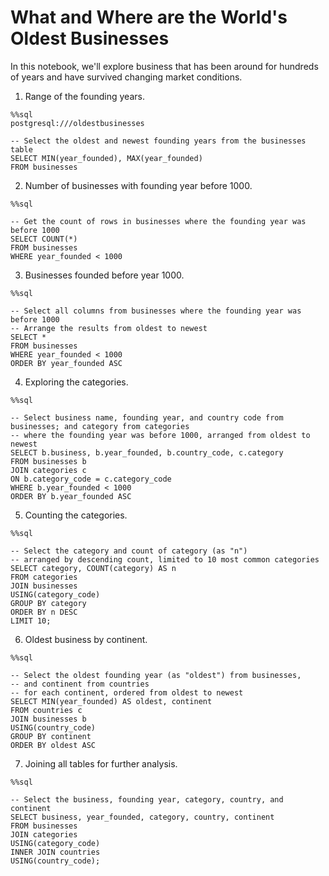 # What and Where are the World's Oldest Businesses

In this notebook, we'll explore business that has been around for hundreds of years and have survived changing market conditions.

1. Range of the founding years.
```
%%sql 
postgresql:///oldestbusinesses
 
-- Select the oldest and newest founding years from the businesses table
SELECT MIN(year_founded), MAX(year_founded)
FROM businesses
```

2. Number of businesses with founding year before 1000.
```
%%sql

-- Get the count of rows in businesses where the founding year was before 1000
SELECT COUNT(*)
FROM businesses
WHERE year_founded < 1000
```

3. Businesses founded before year 1000.
```
%%sql

-- Select all columns from businesses where the founding year was before 1000
-- Arrange the results from oldest to newest
SELECT *
FROM businesses
WHERE year_founded < 1000
ORDER BY year_founded ASC
```

4. Exploring the categories.
```
%%sql

-- Select business name, founding year, and country code from businesses; and category from categories
-- where the founding year was before 1000, arranged from oldest to newest
SELECT b.business, b.year_founded, b.country_code, c.category
FROM businesses b
JOIN categories c
ON b.category_code = c.category_code
WHERE b.year_founded < 1000
ORDER BY b.year_founded ASC
```

5. Counting the categories.
```
%%sql

-- Select the category and count of category (as "n")
-- arranged by descending count, limited to 10 most common categories
SELECT category, COUNT(category) AS n
FROM categories
JOIN businesses
USING(category_code)
GROUP BY category
ORDER BY n DESC
LIMIT 10;
```

6. Oldest business by continent.
```
%%sql

-- Select the oldest founding year (as "oldest") from businesses, 
-- and continent from countries
-- for each continent, ordered from oldest to newest 
SELECT MIN(year_founded) AS oldest, continent
FROM countries c
JOIN businesses b
USING(country_code)
GROUP BY continent
ORDER BY oldest ASC
```

7. Joining all tables for further analysis.
```
%%sql

-- Select the business, founding year, category, country, and continent
SELECT business, year_founded, category, country, continent
FROM businesses
JOIN categories
USING(category_code)
INNER JOIN countries
USING(country_code);
```
